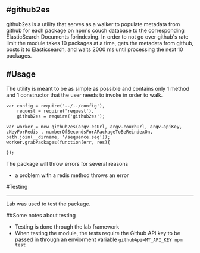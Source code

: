 #github2es 
---
github2es is a utility that serves as a walker to populate metadata from github for each package on npm's couch database to the corresponding ElasticSearch Documents forindexing.
In order to not go over github's rate limit the module takes 10 packages at a time, gets the metadata from github, posts it to Elasticsearch, and waits 2000 ms until processing the next 10 packages.  

#Usage
---
The utility is meant to be as simple as possible and contains only 1 method and 1 constructor that the user needs to invoke in order to walk. 

```
var config = require('../../config'), 
    request = require('request'),
    github2es = require('github2es'); 

var worker = new github2es(argv.esUrl, argv.couchUrl, argv.apiKey, zKeyForRedis , numberOfSecondsForAPackageToBeReindexOn, path.join(__dirname, '/sequence.seq')); 
worker.grabPackages(function(err, res){
  
}); 

```
The package will throw errors for several reasons 
  - a problem with a redis method throws an error 
   
#Testing
___ 

Lab was used to test the package. 

##Some notes about testing
- Testing is done through the lab framework
- When testing the module, the tests require the Github API key to be passed in through an enviorment variable 
`
githubApi=MY_API_KEY npm test
` 
